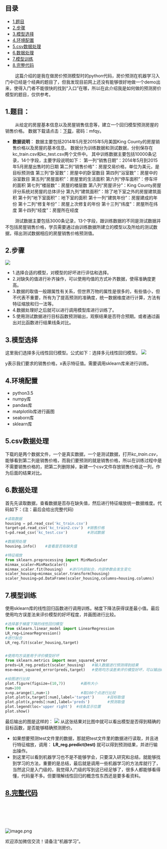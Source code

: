 ## 目录
- [1.题目](#1题目)
- [2.步骤](#2步骤)
- [3.模型选择](#3模型选择)
- [4.环境配置](#4环境配置)
- [5.csv数据处理](#5csv数据处理)
- [6.数据处理](#6数据处理)
- [7.模型训练](#7模型训练)
- [8.完整代码](https://github.com/mantchs/machine_learning_model/blob/master/Linear%20Regression/demo/housing_price.py)

&nbsp;&nbsp;&nbsp;&nbsp;&nbsp;&nbsp;&nbsp;&nbsp;这篇介绍的是我在做房价预测模型时的python代码，房价预测在机器学习入门中已经是个经典的题目了，但我发现目前网上还没有能够很好地做一个demo出来，使得入门者不能很快的找到“入口”在哪，所以在此介绍我是如何做的预测房价模型的题目，仅供参考。
## 1.题目：
&nbsp;&nbsp;&nbsp;&nbsp;&nbsp;&nbsp;&nbsp;&nbsp;从给定的房屋基本信息以及房屋销售信息等，建立一个回归模型预测房屋的销售价格。
数据下载请点击：[下载](https://pan.baidu.com/share/init?surl=kVdwI3d)，密码：mfqy。
- **数据说明**：
数据主要包括2014年5月至2015年5月美国King County的房屋销售价格以及房屋的基本信息。
数据分为训练数据和测试数据，分别保存在kc_train.csv和kc_test.csv两个文件中。
其中训练数据主要包括10000条记录，14个字段，主要字段说明如下：
第一列“销售日期”：2014年5月到2015年5月房屋出售时的日期
第二列“销售价格”：房屋交易价格，单位为美元，是目标预测值
第三列“卧室数”：房屋中的卧室数目
第四列“浴室数”：房屋中的浴室数目
第五列“房屋面积”：房屋里的生活面积
第六列“停车面积”：停车坪的面积
第七列“楼层数”：房屋的楼层数
第八列“房屋评分”：King County房屋评分系统对房屋的总体评分
第九列“建筑面积”：除了地下室之外的房屋建筑面积
第十列“地下室面积”：地下室的面积
第十一列“建筑年份”：房屋建成的年份
第十二列“修复年份”：房屋上次修复的年份
第十三列"纬度"：房屋所在纬度
第十四列“经度”：房屋所在经度

&nbsp;&nbsp;&nbsp;&nbsp;&nbsp;&nbsp;&nbsp;&nbsp;测试数据主要包括3000条记录，13个字段，跟训练数据的不同是测试数据并不包括房屋销售价格，学员需要通过由训练数据所建立的模型以及所给的测试数据，得出测试数据相应的房屋销售价格预测值。

## 2.步骤
![](http://www.wailian.work/images/2018/12/10/12400f554.png)

- 1.选择合适的模型，对模型的好坏进行评估和选择。
- 2.对缺失的值进行补齐操作，可以使用均值的方式补齐数据，使得准确度更高。
- 3.数据的取值一般跟属性有关系，但世界万物的属性是很多的，有些值小，但不代表不重要，所有为了提高预测的准确度，统一数据维度进行计算，方法有特征缩放和归一法等。
- 4.数据处理好之后就可以进行调用模型库进行训练了。
- 5.使用测试数据进行目标函数预测输出，观察结果是否符合预期。或者通过画出对比函数进行结果线条对比。

## 3.模型选择
这里我们选择多元线性回归模型。公式如下：选择多元线性回归模型。
![](http://www.wailian.work/images/2018/12/10/12409d868.png)

y表示我们要求的销售价格，x表示特征值。需要调用sklearn库来进行训练。


## 4.环境配置
- python3.5
- numpy库
- pandas库
- matplotlib库进行画图
- seaborn库
- sklearn库

## 5.csv数据处理
下载的是两个数据文件，一个是真实数据，一个是测试数据，打开*kc_train.csv*，能够看到第二列是销售价格，而我们要预测的就是销售价格，所以在训练过程中是不需要销售价格的，把第二列删除掉，新建一个csv文件存放销售价格这一列，作为后面的结果对比。

## 6.数据处理
首先先读取数据，查看数据是否存在缺失值，然后进行特征缩放统一数据维度。代码如下：(注：最后会给出完整代码)
```python
#读取数据
housing = pd.read_csv('kc_train.csv')
target=pd.read_csv('kc_train2.csv')  #销售价格
t=pd.read_csv('kc_test.csv')         #测试数据

#数据预处理
housing.info()    #查看是否有缺失值

#特征缩放
from sklearn.preprocessing import MinMaxScaler
minmax_scaler=MinMaxScaler()
minmax_scaler.fit(housing)   #进行内部拟合，内部参数会发生变化
scaler_housing=minmax_scaler.transform(housing)
scaler_housing=pd.DataFrame(scaler_housing,columns=housing.columns)
```

## 7.模型训练
使用sklearn库的线性回归函数进行调用训练。梯度下降法获得误差最小值。最后使用均方误差法来评价模型的好坏程度，并画图进行比较。
```python
#选择基于梯度下降的线性回归模型
from sklearn.linear_model import LinearRegression
LR_reg=LinearRegression()
#进行拟合
LR_reg.fit(scaler_housing,target)


#使用均方误差用于评价模型好坏
from sklearn.metrics import mean_squared_error
preds=LR_reg.predict(scaler_housing)   #输入数据进行预测得到结果
mse=mean_squared_error(preds,target)   #使用均方误差来评价模型好坏，可以输出mse进行查看评价值

#绘图进行比较
plot.figure(figsize=(10,7))       #画布大小
num=100
x=np.arange(1,num+1)              #取100个点进行比较
plot.plot(x,target[:num],label='target')      #目标取值
plot.plot(x,preds[:num],label='preds')        #预测取值
plot.legend(loc='upper right')  #线条显示位置
plot.show()
```
最后输出的图是这样的：
![](http://www.wailian.work/images/2018/12/10/124094e96.png)
从这张结果对比图中就可以看出模型是否得到精确的目标函数，是否能够精确预测房价。
- 如果想要预测test文件里的数据，那就把test文件里的数据进行读取，并且进行特征缩放，调用：
**LR_reg.predict(test)**
就可以得到预测结果，并进行输出操作。
- 到这里可以看到机器学习也不是不能够学会，只要深入研究和总结，就能够找到学习的方法，重要的是总结，最后就是调用一些机器学习的方法库就行了，当然这只是入门级的，我觉得入门级的写到这已经足够了，很多人都能够看得懂，代码量不多。但要理解线性回归的概念性东西还是要多看资料。

## [8.完整代码](https://github.com/mantchs/machine_learning_model/blob/master/Linear%20Regression/demo/housing_price.py)

</br>
</br>
</br>
</br>

![image.png](https://upload-images.jianshu.io/upload_images/13876065-08b587647d14267c.png?imageMogr2/auto-orient/strip%7CimageView2/2/w/1240)

欢迎添加微信交流！请备注“机器学习”。
